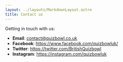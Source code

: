 ```yaml
---
layout: ../layouts/MarkdownLayout.astro
title: Contact us
---
```


Getting in touch with us:

- **Email**: <contact@quizbowl.co.uk>
- **Facebook**: <https://www.facebook.com/quizbowluk/>
- **Twitter**: <https://twitter.com/BritishQuizbowl>
- **Instagram**: <https://instagram.com/quizbowluk>
